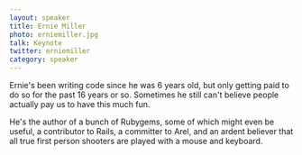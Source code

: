 ```yaml
---
layout: speaker
title: Ernie Miller
photo: erniemiller.jpg
talk: Keynote
twitter: erniemiller
category: speaker
---
```


Ernie's been writing code since he was 6 years old, but only getting paid to do
so for the past 16 years or so. Sometimes he still can't believe people actually
pay us to have this much fun.

He's the author of a bunch of Rubygems, some of which might even be useful, a
contributor to Rails, a committer to Arel, and an ardent believer that all true
first person shooters are played with a mouse and keyboard.

